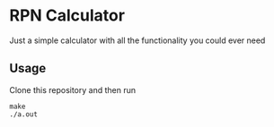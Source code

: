 # RPN Calculator
Just a simple calculator with all the functionality you could ever need

## Usage
Clone this repository and then run
```shell
make
./a.out
```
